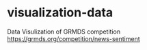 # visualization-data
Data Visulization of GRMDS competition https://grmds.org/competition/news-sentiment
